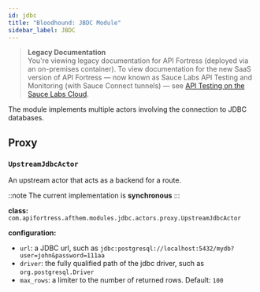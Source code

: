```yaml
---
id: jdbc
title: "Bloodhound: JBDC Module"
sidebar_label: JBDC
---
```


<head>
  <meta name="robots" content="noindex" />
</head>

>**Legacy Documentation**<br/>You're viewing legacy documentation for API Fortress (deployed via an on-premises container). To view documentation for the new SaaS version of API Fortress &#8212; now known as Sauce Labs API Testing and Monitoring (with Sauce Connect tunnels) &#8212; see [API Testing on the Sauce Labs Cloud](/api-testing/).

The module implements multiple actors involving the connection to JDBC databases.

## Proxy

### `UpstreamJdbcActor`

An upstream actor that acts as a backend for a route.

::note
The current implementation is **synchronous**
:::

**class:** `com.apifortress.afthem.modules.jdbc.actors.proxy.UpstreamJdbcActor`

**configuration:**

* `url`: a JDBC url, such as `jdbc:postgresql://localhost:5432/mydb?user=john&password=111aa`
* `driver`: the fully qualified path of the jdbc driver, such as `org.postgresql.Driver`
* `max_rows`: a limiter to the number of returned rows. Default: `100`
